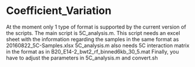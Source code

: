 # Coefficient_Variation

At the moment only 1 type of format is supported by the current version of the scripts.
The main script is 5C_analysis.m.
This script needs an excel sheet with the information regarding the samples in the same format as 20160822_5C-Samples.xlsx
5C_analysis.m also needs 5C interaction matrix in the format as in B20_E14-2_bwt2_rf_binned6kb_30_5.mat
Finally, you have to adjust the parameters in 5C_analysis.m and convert.sh
